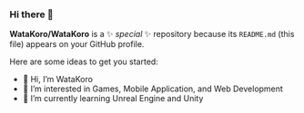 ### Hi there 👋
**WataKoro/WataKoro** is a ✨ _special_ ✨ repository because its `README.md` (this file) appears on your GitHub profile.

Here are some ideas to get you started:

- 👋 Hi, I’m WataKoro
- 👀 I’m interested in Games, Mobile Application, and Web Development
- 🌱 I’m currently learning Unreal Engine and Unity
